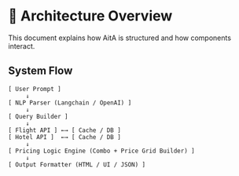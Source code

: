 # 🧠 Architecture Overview

This document explains how AitA is structured and how components interact.

## System Flow

```plaintext
[ User Prompt ]
     ↓
[ NLP Parser (Langchain / OpenAI) ]
     ↓
[ Query Builder ]
     ↓
[ Flight API ] ←→ [ Cache / DB ]
[ Hotel API ]  ←→ [ Cache / DB ]
     ↓
[ Pricing Logic Engine (Combo + Price Grid Builder) ]
     ↓
[ Output Formatter (HTML / UI / JSON) ]
```
